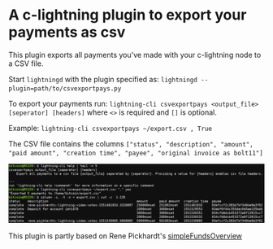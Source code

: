 # A c-lightning plugin to export your payments as csv

This plugin exports all payments you've made with your c-lightning node to a CSV file.

Start `lightningd` with the plugin specified as: `lightningd --plugin=path/to/csvexportpays.py`

To export your payments run: `lightning-cli csvexportpays <output_file> [seperator] [headers]` where `<>` is required and `[]` is optional.

Example: `lightning-cli csvexportpays ~/export.csv , True`

The CSV file contains the columns `["status", "description", "amount", "paid amount", "creation time", "payee", "original invoice as bolt11"]`

![screenshot](https://raw.githubusercontent.com/0xB10C/c-lightning-plugin-csvexportpays/master/screenshot.png)

This plugin is partly based on Rene Pickhardt's [simpleFundsOverview](https://github.com/renepickhardt/c-lightning-plugin-collection)

